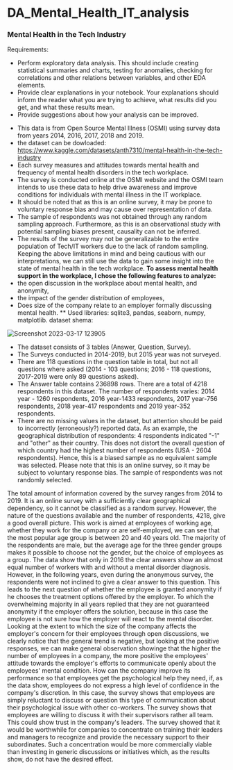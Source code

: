 # DA_Mental_Health_IT_analysis
### Mental Health in the Tech Industry
Requirements:<br>
* Perform exploratory data analysis. This should include creating statistical summaries and charts, testing for anomalies, checking for correlations and other relations between variables, and other EDA elements.
* Provide clear explanations in your notebook. Your explanations should inform the reader what you are trying to achieve, what results did you get, and what these results mean.
* Provide suggestions about how your analysis can be improved.
- This data is from Open Source Mental Illness (OSMI) using survey data from years 2014, 2016, 2017, 2018 and 2019. 
- the dataset can be dowloaded: https://www.kaggle.com/datasets/anth7310/mental-health-in-the-tech-industry
- Each survey measures and attitudes towards mental health and frequency of mental health disorders in the tech workplace.
- The survey is conducted online at the OSMI website and the OSMI team intends to use these data to help drive awareness and improve conditions for individuals with mental illness in the IT workplace. 
- It should be noted that as this is an online survey, it may be prone to voluntary response bias and may cause over representation of data. 
- The sample of respondents was not obtained through any random sampling approach. Furthermore, as this is an observational study with potential sampling biases present, causality can not be inferred.
- The results of the survey may not be generalizable to the entire population of Tech/IT workers due to the lack of random sampling. Keeping the above limitations in mind and being cautious with our interpretations, we can still use the data to gain some insight into the state of mental health in the tech workplace.
**To assess mental health support in the workplace, I chose the following features to analyze:**
- the open discussion in the workplace about mental health, and anonymity,
- the impact of the gender distribution of employees,
- Does size of the company relate to an employer formally discussing mental health.
** Used libraries: sqlite3, pandas, seaborn, numpy, matplotlib.
dataset shema:

![Screenshot 2023-03-17 123905](https://user-images.githubusercontent.com/113060033/226151604-499430ed-b16d-412e-a345-05cd2a681f48.png)

* The dataset consists of 3 tables (Answer, Question, Survey).
* The Surveys conducted in 2014-2019, but 2015 year was not surveyed.
* There are 118 questions in the question table in total, but not all questions where asked (2014 - 103 questions; 2016 - 118     questions, 2017-2019 were only 89 questions asked).
* The Answer table contains 236898 rows. There are a total of 4218 respondents in this dataset. The number of respondents varies: 2014 year - 1260 respondents, 2016 year-1433 respondents, 2017 year-756 respondents, 2018 year-417 respondents and 2019 year-352 respondents.
* There are no missing values in the dataset, but attention should be paid to incorrectly (erroneously?) reported data. As an example, the geographical distribution of respondents: 4 respondents indicated "-1" and "other" as their country.  This does not distort the overall question of which country had the highest number of respondents (USA - 2604 respondents).  Hence, this is a biased sample as no equivalent sample was selected. Please note that this is an online survey, so it may be subject to voluntary response bias. The sample of respondents was not randomly selected.

The total amount of information covered by the survey ranges from 2014 to 2019.
It is an online survey with a sufficiently clear geographical dependency, so it cannot be classified as a random survey. However, the nature of the questions available and the number of respondents, 4218, give a good overall picture.
This work is aimed at employees of working age, whether they work for the company or are self-employed, we can see that the most popular age group is between 20 and 40 years old.
The majority of the respondents are male, but the average age for the three gender groups makes it possible to choose not the gender, but the choice of employees as a group.
The data show that only in 2016 the clear answers show an almost equal number of workers with and without a mental disorder diagnosis. However, in the following years, even during the anonymous survey, the respondents were not inclined to give a clear answer to this question.
This leads to the next question of whether the employee is granted anonymity if he chooses the treatment options offered by the employer. To which the overwhelming majority in all years replied that they are not guaranteed anonymity if the employer offers the solution, because in this case the employee is not sure how the employer will react to the mental disorder.
Looking at the extent to which the size of the company affects the employer's concern for their employees through open discussions, we clearly notice that the general trend is negative, but looking at the positive responses, we can make general observation showinge that the higher the number of employees in a company, the more positive the employees' attitude towards the employer's efforts to communicate openly about the employees' mental condition.
How can the company improve its performance so that employees get the psychological help they need, if, as the data show, employees do not express a high level of confidence in the company's discretion. In this case, the survey shows that employees are simply reluctant to discuss or question this type of communication about their psychological issue with other co-workers. The survey shows that employees are willing to discuss it with their supervisors rather all team. This could show trust in the company's leaders.
The survey showed that it would be worthwhile for companies to concentrate on training their leaders and managers to recognize and provide the necessary support to their subordinates. Such a concentration would be more commercially viable than investing in generic discussions or initiatives which, as the results show, do not have the desired effect.
